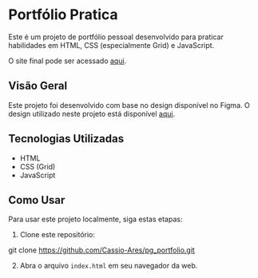 # Portfólio Pratica

Este é um projeto de portfólio pessoal desenvolvido para praticar habilidades em HTML, CSS (especialmente Grid) e JavaScript.

O site final pode ser acessado [aqui](https://poetic-hummingbird-fbcb2e.netlify.app/).

## Visão Geral

Este projeto foi desenvolvido com base no design disponível no Figma. O design utilizado neste projeto está disponível [aqui](https://www.figma.com/file/01T9bnpk9SZk0XbuC7tXBJ/LP-Portfolio?type=design&mode=design&t=UMYcxy3urIu7uWVx-0).

## Tecnologias Utilizadas

- HTML
- CSS (Grid)
- JavaScript

## Como Usar

Para usar este projeto localmente, siga estas etapas:

1. Clone este repositório:

git clone https://github.com/Cassio-Ares/pg_portfolio.git


2. Abra o arquivo `index.html` em seu navegador da web.

